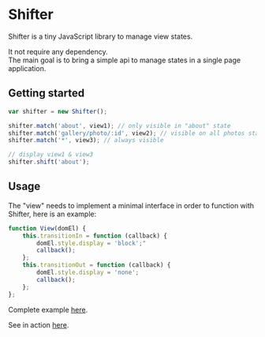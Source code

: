 # Shifter

Shifter is a tiny JavaScript library to manage view states.

It not require any dependency.<br/>
The main goal is to bring a simple api to manage states in a single page application.

## Getting started

```javascript
var shifter = new Shifter();

shifter.match('about', view1); // only visible in "about" state
shifter.match('gallery/photo/:id', view2); // visible on all photos state
shifter.match('*', view3); // always visible

// display view1 & view3
shifter.shift('about');
```

## Usage

The "view" needs to implement a minimal interface in order to function with Shifter, here is an example:

```javascript
function View(domEl) {
    this.transitionIn = function (callback) {
        domEl.style.display = 'block';"
        callback();
    };
    this.transitionOut = function (callback) {
        domEl.style.display = 'none';
        callback();
    };
};
```

Complete example [here](/example/example.js).

See in action [here](https://rawgithub.com/singuerinc/Shifter/master/example/index.html).
